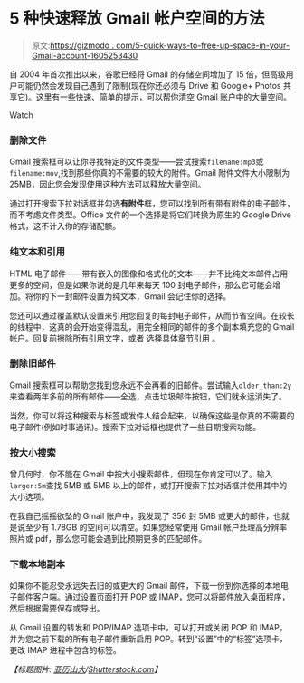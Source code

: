 # 5 种快速释放 Gmail 帐户空间的方法

> 原文:[https://gizmodo . com/5-quick-ways-to-free-up-space-in-your-Gmail-account-1605253430](https://gizmodo.com/5-quick-ways-to-free-up-space-in-your-gmail-account-1605253430)

自 2004 年首次推出以来，谷歌已经将 Gmail 的存储空间增加了 15 倍，但高级用户可能仍然会发现自己遇到了限制(现在你还必须与 Drive 和 Google+ Photos 共享它)。这里有一些快速、简单的提示，可以帮你清空 Gmail 账户中的大量空间。

Watch

### 删除文件

Gmail 搜索框可以让你寻找特定的文件类型——尝试搜索`filename:mp3`或`filename:mov`,找到那些你真的不需要的较大的附件。Gmail 附件文件大小限制为 25MB，因此您会发现使用这种方法可以释放大量空间。

通过打开搜索下拉对话框并勾选**有附件**框，您可以找到所有带有附件的电子邮件，而不考虑文件类型。Office 文件的一个选择是将它们转换为原生的 Google Drive 格式，这不计入你的存储配额。

### 纯文本和引用

HTML 电子邮件——带有嵌入的图像和格式化的文本——并不比纯文本邮件占用更多的空间，但是如果你说的是几年来每天 100 封电子邮件，那么它可能会增加。将你的下一封邮件设置为纯文本，Gmail 会记住你的选择。

您还可以通过覆盖默认设置来引用您回复的每封电子邮件，从而节省空间。在较长的线程中，这真的会开始变得混乱，用完全相同的邮件的多个副本填充您的 Gmail 帐户。回复前擦除所有引用文字，或者 [选择具体章节引用](http://gizmodo.com/the-best-secret-gmail-feature-is-hiding-in-plain-sight-5963768) 。

### 删除旧邮件

Gmail 搜索框可以帮助您找到您永远不会再看的旧邮件。尝试输入`older_than:2y`来查看两年多前的所有邮件——全选，点击垃圾邮件按钮，它们就永远消失了。

当然，你可以将这种搜索与标签或发件人结合起来，以确保这些是你真的不需要的电子邮件(例如时事通讯)。搜索下拉对话框也提供了一些日期搜索功能。

### 按大小搜索

曾几何时，你不能在 Gmail 中按大小搜索邮件，但现在你肯定可以了。输入`larger:5m`查找 5MB 或 5MB 以上的邮件，或打开搜索下拉对话框并使用其中的大小选项。

在我自己摇摇欲坠的 Gmail 账户中，我发现了 356 封 5MB 或更大的邮件，也就是说至少有 1.78GB 的空间可以清空。如果您经常使用 Gmail 帐户处理高分辨率照片或 pdf，那么您可能会遇到比预期更多的匹配邮件。

### 下载本地副本

如果你不能忍受永远失去旧的或更大的 Gmail 邮件，下载一份到你选择的本地电子邮件客户端。通过设置页面打开 POP 或 IMAP，您可以将邮件放入桌面程序，然后根据需要保存或导出。

从 Gmail 设置的转发和 POP/IMAP 选项卡中，可以打开或关闭 POP 和 IMAP，并为您之前下载的所有电子邮件重新启用 POP。转到“设置”中的“标签”选项卡，更改 IMAP 进程中包含的标签。

*【标题图片:* [*亚历山大*](http://www.shutterstock.com/gallery-1598897p1.html)*/*[*Shutterstock.com*](http://www.shutterstock.com/index-in.mhtml)*】*